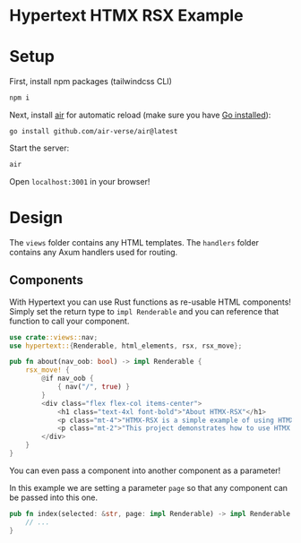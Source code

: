 # Hypertext HTMX RSX Example

# Setup

First, install npm packages (tailwindcss CLI)

```bash
npm i
```

Next, install [air](https://github.com/air-verse/air) for automatic reload (make sure you have [Go installed](https://go.dev/doc/install)):

```
go install github.com/air-verse/air@latest
```

Start the server:

```bash
air
```

Open `localhost:3001` in your browser!

# Design

The `views` folder contains any HTML templates.
The `handlers` folder contains any Axum handlers used for routing.

## Components

With Hypertext you can use Rust functions as re-usable HTML components!  Simply set the return type to `impl Renderable` and you can
reference that function to call your component.

```rust
use crate::views::nav;
use hypertext::{Renderable, html_elements, rsx, rsx_move};

pub fn about(nav_oob: bool) -> impl Renderable {
    rsx_move! {
        @if nav_oob {
            { nav("/", true) }
        } 
        <div class="flex flex-col items-center">
            <h1 class="text-4xl font-bold">"About HTMX-RSX"</h1>
            <p class="mt-4">"HTMX-RSX is a simple example of using HTMX with RSX."</p>
            <p class="mt-2">"This project demonstrates how to use HTMX for dynamic content loading in a Rust web application."</p>
        </div>
    }
}
```

You can even pass a component into another component as a parameter!

In this example we are setting a parameter `page` so that any component can be passed into this one.

```rust
pub fn index(selected: &str, page: impl Renderable) -> impl Renderable {
    // ...
}
```
